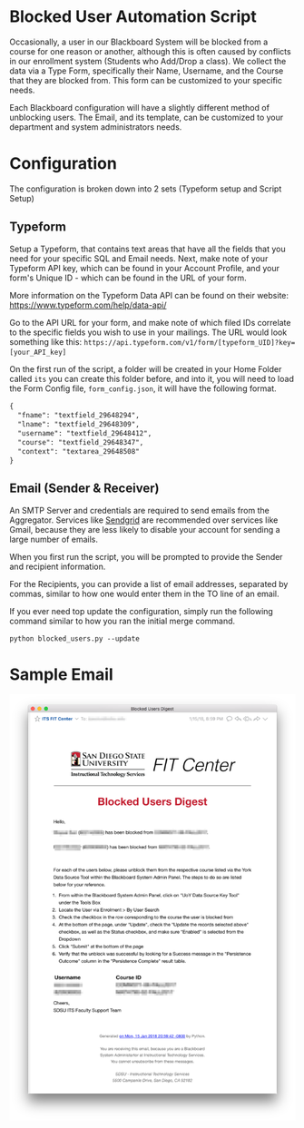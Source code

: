 Blocked User Automation Script
==============================

Occasionally, a user in our Blackboard System will be blocked from a course for
one reason or another, although this is often caused by conflicts in our
enrollment system (Students who Add/Drop a class). We collect the data via a
Type Form, specifically their Name, Username, and the Course that they are
blocked from. This form can be customized to your specific needs.

Each Blackboard configuration will have a slightly different method of unblocking
users. The Email, and its template, can be customized to your department and system
administrators needs.

# Configuration
The configuration is broken down into 2 sets (Typeform setup and Script Setup)

## Typeform
Setup a Typeform, that contains text areas that have all the fields that you
need for your specific SQL and Email needs. Next, make note of your Typeform API
key, which can be found in your Account Profile, and your form's Unique ID -
which can be found in the URL of your form.

More information on the Typeform Data API can be found on their website: https://www.typeform.com/help/data-api/

Go to the API URL for your form, and make note of which filed IDs correlate to the specific fields you wish to use in your mailings.
The URL would look something like this: `https://api.typeform.com/v1/form/[typeform_UID]?key=[your_API_key]`

On the first run of the script, a folder will be created in your Home Folder
called `its` you can create this folder before, and into it, you will need to
load the Form Config file, `form_config.json`, it will have the following
format.

```
{
  "fname": "textfield_29648294",
  "lname": "textfield_29648309",
  "username": "textfield_29648412",
  "course": "textfield_29648347",
  "context": "textarea_29648508"
}
```

## Email (Sender & Receiver)
An SMTP Server and credentials are required to send emails from the Aggregator.
Services like [Sendgrid](https://sendgrid.com/) are recommended over services
like Gmail, because they are less likely to disable your account for sending
a large number of emails.

When you first run the script, you will be prompted to provide the Sender and
recipient information.

For the Recipients, you can provide a list of email addresses, separated by
commas, similar to how one would enter them in the TO line of an email.

If you ever need top update the configuration, simply run the following command
similar to how you ran the initial merge command.
```
python blocked_users.py --update
```

# Sample Email
![Sample Email Screenshot](sample_email.png)
